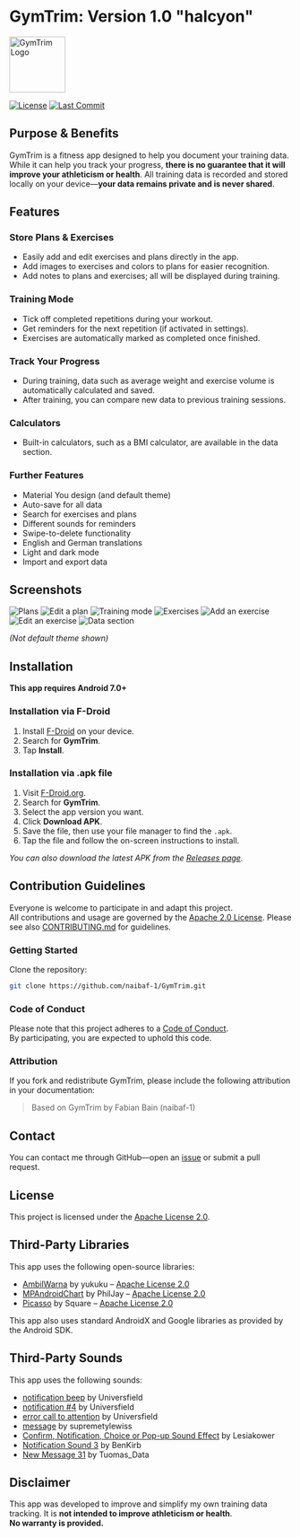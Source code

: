 # GymTrim: Version 1.0 "halcyon" 
<p align="left">
  <img src="assets/app_icon.png" alt="GymTrim Logo" width="100" height="100"/>
</p>

[![License](https://img.shields.io/github/license/naibaf-1/GymTrim)](LICENSE)
[![Last Commit](https://img.shields.io/github/last-commit/naibaf-1/GymTrim)](https://github.com/naibaf-1/GymTrim/commits)

## Purpose & Benefits
GymTrim is a fitness app designed to help you document your training data. While it can help you track your progress, **there is no guarantee that it will improve your athleticism or health**. All training data is recorded and stored locally on your device—**your data remains private and is never shared**.

## Features

### Store Plans & Exercises
- Easily add and edit exercises and plans directly in the app.
- Add images to exercises and colors to plans for easier recognition.
- Add notes to plans and exercises; all will be displayed during training.

### Training Mode
- Tick off completed repetitions during your workout.
- Get reminders for the next repetition (if activated in settings).
- Exercises are automatically marked as completed once finished.

### Track Your Progress
- During training, data such as average weight and exercise volume is automatically calculated and saved.
- After training, you can compare new data to previous training sessions.

### Calculators
- Built-in calculators, such as a BMI calculator, are available in the data section.

### Further Features
- Material You design (and default theme)
- Auto-save for all data
- Search for exercises and plans
- Different sounds for reminders
- Swipe-to-delete functionality
- English and German translations
- Light and dark mode
- Import and export data

## Screenshots
![Plans](assets/Screenshot_GymTrim_Plans.png)
![Edit a plan](assets/Screenshot_GymTrim_EditPlan.png)
![Training mode](assets/Screenshot_GymTrim_Training.png)
![Exercises](assets/Screenshot_GymTrim_Exercises.png)
![Add an exercise](assets/Screenshot_GymTrim_AddExercise.png)
![Edit an exercise](assets/Screenshot_GymTrim_EditExercise.png)
![Data section](assets/Screenshot_GymTrim_Data.png)

*(Not default theme shown)*

## Installation

**This app requires Android 7.0+**

### Installation via F-Droid
1. Install [F-Droid](https://f-droid.org/) on your device.
2. Search for **GymTrim**.
3. Tap **Install**.

### Installation via .apk file
1. Visit [F-Droid.org](https://f-droid.org/).
2. Search for **GymTrim**.
3. Select the app version you want.
4. Click **Download APK**.
5. Save the file, then use your file manager to find the `.apk`.
6. Tap the file and follow the on-screen instructions to install.

_You can also download the latest APK from the [Releases page](../../releases)._

## Contribution Guidelines

Everyone is welcome to participate in and adapt this project.  
All contributions and usage are governed by the [Apache 2.0 License](LICENSE).
Please see also [CONTRIBUTING.md](CONTRIBUTING.md) for guidelines.

### Getting Started

Clone the repository:

```bash
git clone https://github.com/naibaf-1/GymTrim.git
```
### Code of Conduct

Please note that this project adheres to a [Code of Conduct](CODE_OF_CONDUCT.md).  
By participating, you are expected to uphold this code.

### Attribution

If you fork and redistribute GymTrim, please include the following attribution in your documentation:

> Based on GymTrim by Fabian Bain (naibaf-1)

## Contact

You can contact me through GitHub—open an [issue](../../issues) or submit a pull request.

## License

This project is licensed under the [Apache License 2.0](LICENSE).

## Third-Party Libraries

This app uses the following open-source libraries:

- [AmbilWarna](https://github.com/yukuku/ambilwarna) by yukuku – [Apache License 2.0](https://www.apache.org/licenses/LICENSE-2.0)
- [MPAndroidChart](https://github.com/PhilJay/MPAndroidChart) by PhilJay – [Apache License 2.0](https://www.apache.org/licenses/LICENSE-2.0)
- [Picasso](https://github.com/square/picasso) by Square – [Apache License 2.0](https://www.apache.org/licenses/LICENSE-2.0)

This app also uses standard AndroidX and Google libraries as provided by the Android SDK.

## Third-Party Sounds

This app uses the following sounds:

- [notification beep](https://pixabay.com/de/sound-effects/notification-beep-229154/) by Universfield
- [notification #4](https://pixabay.com/de/sound-effects/notification-4-126507/) by Universfield
- [error call to attention](https://pixabay.com/de/sound-effects/error-call-to-attention-129258/) by Universfield
- [message](https://pixabay.com/de/sound-effects/message-13716/) by supremetylewiss
- [Confirm, Notification, Choice or Pop-up Sound Effect](https://pixabay.com/de/sound-effects/confirm-notification-choice-or-pop-up-sound-effect-221449/) by Lesiakower
- [Notification Sound 3](https://pixabay.com/de/sound-effects/notification-sound-3-262896/) by BenKirb
- [New Message 31](https://pixabay.com/de/sound-effects/new-message-31-183617/) by Tuomas_Data

## Disclaimer

This app was developed to improve and simplify my own training data tracking. It is **not intended to improve athleticism or health**.  
**No warranty is provided.**
